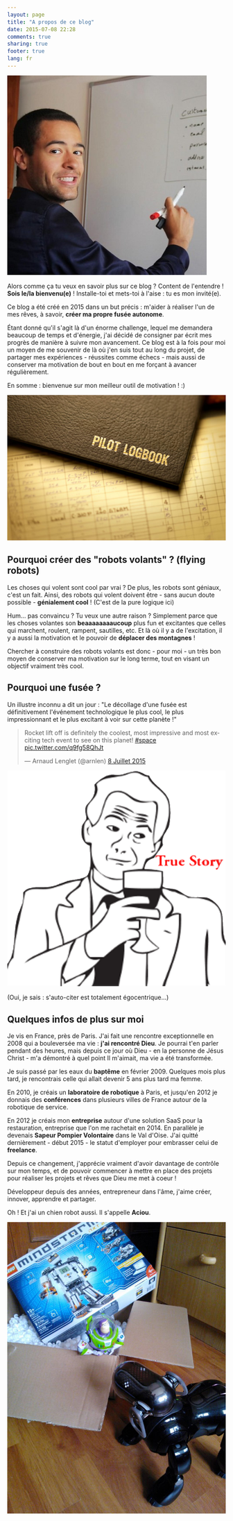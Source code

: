 ```yaml
---
layout: page
title: "A propos de ce blog"
date: 2015-07-08 22:28
comments: true
sharing: true
footer: true
lang: fr
---
```


<img class="about-profile-image" alt="Arnaud Lenglet - Robotics and space enthusiast" src="/images/Arnaud Lenglet GitHub.jpeg">

Alors comme ça tu veux en savoir plus sur ce blog ? Content de l'entendre ! **Sois le/la bienvenu(e)** ! Installe-toi et mets-toi à l'aise : tu es mon invité(e).

Ce blog a été créé en 2015 dans un but précis : m'aider à réaliser l'un de mes rêves, à savoir, **créer ma propre fusée autonome**.

Étant donné qu'il s'agit là d'un énorme challenge, lequel me demandera beaucoup de temps et d'énergie, j'ai décidé de consigner par écrit mes progrès de manière à suivre mon avancement. Ce blog est à la fois pour moi un moyen de me souvenir de là où j'en suis tout au long du projet, de partager mes expériences - réussites comme échecs - mais aussi de conserver ma motivation de bout en bout en me forçant à avancer régulièrement.

En somme : bienvenue sur mon meilleur outil de motivation ! :)

<p class="image-container">
  <img class="logbook-image" alt="Logbook image" src="/images/Pilot-logbooks-600x399.jpg">
</p>


## Pourquoi créer des "robots volants" ? (flying robots)

Les choses qui volent sont cool par vrai ?
De plus, les robots sont géniaux, c'est un fait.
Ainsi, des robots qui volent doivent être - sans aucun doute possible - **génialement cool** ! (C'est de la pure logique ici)

Hum... pas convaincu ? Tu veux une autre raison ?
Simplement parce que les choses volantes son **beaaaaaaaaucoup** plus fun et excitantes que celles qui marchent, roulent, rampent, sautilles, etc. Et là où il y a de l'excitation, il y a aussi la motivation et le pouvoir de **déplacer des montagnes** !

Chercher à construire des robots volants est donc - pour moi - un très bon moyen de conserver ma motivation sur le long terme, tout en visant un objectif vraiment très cool.


## Pourquoi une fusée ?

Un illustre inconnu a dit un jour : "Le décollage d'une fusée est définitivement l'événement technologique le plus cool, le plus impressionnant et le plus excitant à voir sur cette planète !"

<div class="twitter-card-container">
  <blockquote class="twitter-tweet" lang="fr"><p lang="en" dir="ltr">Rocket lift off is definitely the coolest, most impressive and most exciting tech event to see on this planet! <a href="https://twitter.com/hashtag/space?src=hash">#space</a> <a href="http://t.co/q9fg58QhJt">pic.twitter.com/q9fg58QhJt</a></p>&mdash; Arnaud Lenglet (@arnlen) <a href="https://twitter.com/arnlen/status/618882520679997445">8 Juillet 2015</a></blockquote>
  <script async src="//platform.twitter.com/widgets.js" charset="utf-8"></script>

  <img src="/images/meme/true-story.png">
</div>

(Oui, je sais : s'auto-citer est totalement égocentrique...)


## Quelques infos de plus sur moi

Je vis en France, près de Paris.
J'ai fait une rencontre exceptionnelle en 2008 qui a bouleversée ma vie : **j'ai rencontré Dieu**. Je pourrai t'en parler pendant des heures, mais depuis ce jour où Dieu - en la personne de Jésus Christ - m'a démontré à quel point Il m'aimait, ma vie a été transformée.

Je suis passé par les eaux du **baptême** en février 2009.
Quelques mois plus tard, je rencontrais celle qui allait devenir 5 ans plus tard ma femme.

En 2010, je créais un **laboratoire de robotique** à Paris, et jusqu'en 2012 je donnais des **conférences** dans plusieurs villes de France autour de la robotique de service.

En 2012 je créais mon **entreprise** autour d'une solution SaaS pour la restauration, entreprise que l'on me rachetait en 2014.
En parallèle je devenais **Sapeur Pompier Volontaire** dans le Val d'Oise.
J'ai quitté dernièrement - début 2015 - le statut d'employer pour embrasser celui de **freelance**.

Depuis ce changement, j'apprécie vraiment d'avoir davantage de contrôle sur mon temps, et de pouvoir commencer à mettre en place des projets pour réaliser les projets et rêves que Dieu me met à coeur !

Développeur depuis des années, entrepreneur dans l'âme, j'aime créer, innover, apprendre et partager.

Oh ! Et j'ai un chien robot aussi. Il s'appelle **Aciou**.

<p class="image-container">
  <img class="aciou-image" alt="Here is Aciou, my boy! A nice robot Sony Aibo ERS-7" src="/images/Aciou-Robot-Sony-Aibo-ERS-7.jpg">
</p>